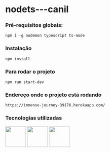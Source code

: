 # nodets---canil

### Pré-requisitos globais:
`npm i -g nodemon typescript ts-node`

### Instalação
`npm install`

### Para rodar o projeto
`npm run start-dev`

### Endereço onde o projeto está rodando
`https://immense-journey-39176.herokuapp.com/`

### Tecnologias utilizadas
<div>
<img widht="30px" height="65px" src="https://cdn.jsdelivr.net/gh/devicons/devicon/icons/nodejs/nodejs-original.svg" />
<img widht="30px" height="65px" src="https://cdn.jsdelivr.net/gh/devicons/devicon/icons/typescript/typescript-original.svg" />
<img widht="30px" height="65px" src="https://cdn.jsdelivr.net/gh/devicons/devicon/icons/heroku/heroku-original.svg" />
</div>
